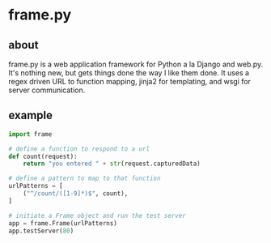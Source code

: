 # frame.py

## about
frame.py is a web application framework for Python a la Django and web.py. It's nothing new, but gets things done the way I like them done.
It uses a regex driven URL to function mapping, jinja2 for templating, and wsgi for server communication.

## example
```python
import frame

# define a function to respond to a url
def count(request):
	return "you entered " + str(request.capturedData)

# define a pattern to map to that function	
urlPatterns = [
	("^/count/([1-9]*)$", count),
]

# initiate a Frame object and run the test server
app = frame.Frame(urlPatterns)
app.testServer(80)
```